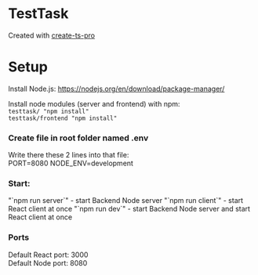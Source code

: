 # TestTask 

Created with [create-ts-pro](https://github.com/Milo123459/create-ts-pro)

<h1>Setup</h1>

Install Node.js: https://nodejs.org/en/download/package-manager/

Install node modules (server and frontend) with npm: <br>
    `testtask/ "npm install"` <br>
    `testtask/frontend "npm install"` <br>

<h3>Create file in root folder named .env</h3>
Write there these 2 lines into that file: <br>
PORT=8080
NODE_ENV=development

<h3>Start:</h3>
"`npm run server`" - start Backend Node server
"`npm run client`" - start React client at once
"`npm run dev`" - start Backend Node server and start React client at once

<h3>Ports</h3>
Default React port: 3000 <br>
Default Node port: 8080


